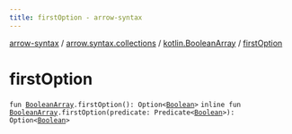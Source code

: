 ```yaml
---
title: firstOption - arrow-syntax
---
```


[arrow-syntax](../../index.html) / [arrow.syntax.collections](../index.html) / [kotlin.BooleanArray](index.html) / [firstOption](./first-option.html)

# firstOption

`fun `[`BooleanArray`](https://kotlinlang.org/api/latest/jvm/stdlib/kotlin/-boolean-array/index.html)`.firstOption(): Option<`[`Boolean`](https://kotlinlang.org/api/latest/jvm/stdlib/kotlin/-boolean/index.html)`>`
`inline fun `[`BooleanArray`](https://kotlinlang.org/api/latest/jvm/stdlib/kotlin/-boolean-array/index.html)`.firstOption(predicate: Predicate<`[`Boolean`](https://kotlinlang.org/api/latest/jvm/stdlib/kotlin/-boolean/index.html)`>): Option<`[`Boolean`](https://kotlinlang.org/api/latest/jvm/stdlib/kotlin/-boolean/index.html)`>`
